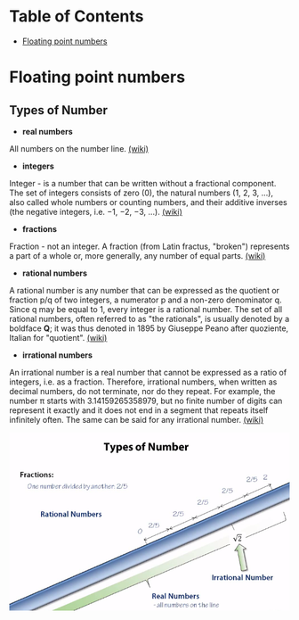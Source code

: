 # Table of Contents

- [Floating point numbers](#floating-point-numbers)

# Floating point numbers

## Types of Number

- **real numbers**

All numbers on the number line. [(wiki)](https://en.wikipedia.org/wiki/Real_number)

- **integers** 

Integer - is a number that can be written without a fractional component. The set of integers consists of zero (0), the natural numbers (1, 2, 3, …), also called whole numbers or counting numbers, and their additive inverses (the negative integers, i.e. −1, −2, −3, …). [(wiki)](https://en.wikipedia.org/wiki/Integer)

- **fractions**

Fraction - not an integer. A fraction (from Latin fractus, "broken") represents a part of a whole or, more generally, any number of equal parts. [(wiki)](https://en.wikipedia.org/wiki/Fraction_(mathematics))

- **rational numbers**

A rational number is any number that can be expressed as the quotient or fraction p/q of two integers, a numerator p and a non-zero denominator q. Since q may be equal to 1, every integer is a rational number. The set of all rational numbers, often referred to as "the rationals", is usually denoted by a boldface **Q**; it was thus denoted in 1895 by Giuseppe Peano after quoziente, Italian for "quotient". [(wiki)](https://en.wikipedia.org/wiki/Rational_number)

- **irrational numbers** 

An irrational number is a real number that cannot be expressed as a ratio of integers, i.e. as a fraction. Therefore, irrational numbers, when written as decimal numbers, do not terminate, nor do they repeat. For example, the number π starts with 3.14159265358979, but no finite number of digits can represent it exactly and it does not end in a segment that repeats itself infinitely often. The same can be said for any irrational number. [(wiki)](https://en.wikipedia.org/wiki/Irrational_number)

![](https://github.com/abdurahmanus/notes/blob/master/images/math_for_programmers/numbers.png)


